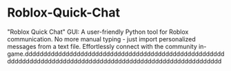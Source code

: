 # Roblox-Quick-Chat
"Roblox Quick Chat" GUI: A user-friendly Python tool for Roblox communication. No more manual typing - just import personalized messages from a text file. Effortlessly connect with the community in-game.dddddddddddddddddddddddddddddddddddddddddddddddddddddddddddddddddddddddddddddddddddddddddddddddddddddddddddddddd
